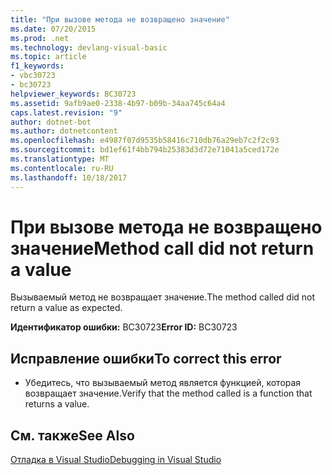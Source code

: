 ```yaml
---
title: "При вызове метода не возвращено значение"
ms.date: 07/20/2015
ms.prod: .net
ms.technology: devlang-visual-basic
ms.topic: article
f1_keywords:
- vbc30723
- bc30723
helpviewer_keywords: BC30723
ms.assetid: 9afb9ae0-2338-4b97-b09b-34aa745c64a4
caps.latest.revision: "9"
author: dotnet-bot
ms.author: dotnetcontent
ms.openlocfilehash: e4987f07d9535b58416c710db76a29eb7c2f2c93
ms.sourcegitcommit: bd1ef61f4bb794b25383d3d72e71041a5ced172e
ms.translationtype: MT
ms.contentlocale: ru-RU
ms.lasthandoff: 10/18/2017
---
```

# <a name="method-call-did-not-return-a-value"></a><span data-ttu-id="1dfdd-102">При вызове метода не возвращено значение</span><span class="sxs-lookup"><span data-stu-id="1dfdd-102">Method call did not return a value</span></span>
<span data-ttu-id="1dfdd-103">Вызываемый метод не возвращает значение.</span><span class="sxs-lookup"><span data-stu-id="1dfdd-103">The method called did not return a value as expected.</span></span>  
  
 <span data-ttu-id="1dfdd-104">**Идентификатор ошибки:** BC30723</span><span class="sxs-lookup"><span data-stu-id="1dfdd-104">**Error ID:** BC30723</span></span>  
  
## <a name="to-correct-this-error"></a><span data-ttu-id="1dfdd-105">Исправление ошибки</span><span class="sxs-lookup"><span data-stu-id="1dfdd-105">To correct this error</span></span>  
  
-   <span data-ttu-id="1dfdd-106">Убедитесь, что вызываемый метод является функцией, которая возвращает значение.</span><span class="sxs-lookup"><span data-stu-id="1dfdd-106">Verify that the method called is a function that returns a value.</span></span>  
  
## <a name="see-also"></a><span data-ttu-id="1dfdd-107">См. также</span><span class="sxs-lookup"><span data-stu-id="1dfdd-107">See Also</span></span>  
 [<span data-ttu-id="1dfdd-108">Отладка в Visual Studio</span><span class="sxs-lookup"><span data-stu-id="1dfdd-108">Debugging in Visual Studio</span></span>](/visualstudio/debugger/debugging-in-visual-studio)
